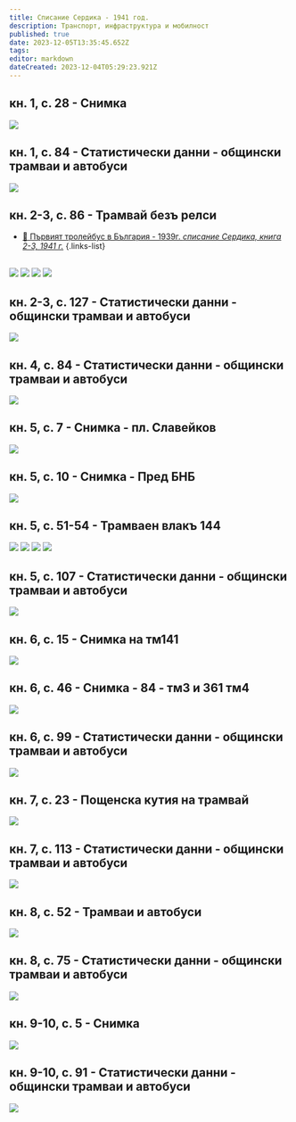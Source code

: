 ```yaml
---
title: Списание Сердика - 1941 год.
description: Транспорт, инфраструктура и мобилност
published: true
date: 2023-12-05T13:35:45.652Z
tags: 
editor: markdown
dateCreated: 2023-12-04T05:29:23.921Z
---
```


## кн. 1, с. 28 - **Снимка**
<img src="https://drive.google.com/uc?id=1CcwG1tMuRembgPU5CZ4XOZWEBh8XiZGi">

## кн. 1, с. 84 - **Статистически данни** - общински трамваи и автобуси

<img src="https://drive.google.com/uc?id=1oRQbTVOFZ9xIKMluReIHuyMp4aMTkHh8">

## кн. 2-3, с. 86 - **Трамвай безъ релси**
- [:trolleybus: Първият тролейбус в България - 1939г. *списание Сердика, книга 2-3, 1941 г.*](/bg/blog/parviat-trolei-v-bulgaria)
{.links-list}  

<br><img src="https://drive.google.com/uc?id=1NDAZfDKvlHHBk5jZLnByDY81jlZPKcNr">
<img src="https://drive.google.com/uc?id=1cszylFAmXemr8SvBFHbj8JqXj8PaEsAG">
<img src="https://drive.google.com/uc?id=1m0CJvTh5CCRHR7wQAYVwct6YzrYSmfZz">
<img src="https://drive.google.com/uc?id=1QnX_GBW74jQf3ATtT-rOEXxhbqaShphJ">

## кн. 2-3, с. 127 - **Статистически данни** - общински трамваи и автобуси
<img src="https://drive.google.com/uc?id=1c0Vm3nCVgPeyKkLoHQKwv-TKpoa46DYo">


## кн. 4, с. 84 - **Статистически данни** - общински трамваи и автобуси

<img src="https://drive.google.com/uc?id=138XUQvrcfcwcA2JLO4nyhRHuSqOhP1Jd">

## кн. 5, с. 7 - **Снимка** - пл. Славейков
<img src="https://drive.google.com/uc?id=10rZzw1IAKxCgpAwsghDtqq0rP4Tsztx_">

## кн. 5, с. 10 - **Снимка** - Пред БНБ
<img src="https://drive.google.com/uc?id=1ZYzvX1qCep1RbiHcBduhj8bHPig8ZcGW">

## кн. 5, с. 51-54 - **Трамваен влакъ 144**

<img src="https://drive.google.com/uc?id=1zXus3NWHH_HLO34_TEK4f0JcgxEblmmb">
<img src="https://drive.google.com/uc?id=1DjFzauoTR_nQRA2ubprOBZjJYUMFn9W2">
<img src="https://drive.google.com/uc?id=1_nK2T5TV8YHqt-HPjfZ3pm-pVzMX343m">
<img src="https://drive.google.com/uc?id=1A98LFOjoCmLyfoXtI4BNBehDZW3tXT-K">

## кн. 5, с. 107 - **Статистически данни** - общински трамваи и автобуси

<img src="https://drive.google.com/uc?id=1rdQq1RuG6nH7ynl7hx54JcDavI4CTFY3">


## кн. 6, с. 15 - **Снимка на тм141**
<img src="https://drive.google.com/uc?id=1bV6pjG0QGuaI4Yzf7H_QMwlSoppmUsBB">

## кн. 6, с. 46 - **Снимка** - 84 - тм3 и 361 тм4
<img src="https://drive.google.com/uc?id=19xLUsLdkJfBth2K2pCmj22H7fhW1xiFh">

## кн. 6, с. 99 - **Статистически данни** - общински трамваи и автобуси
<img src="https://drive.google.com/uc?id=1_PVR_-wHJuvOyY_MstaCKaW9rZyX4R_G">



## кн. 7, с. 23 - **Пощенска кутия на трамвай**
<img src="https://drive.google.com/uc?id=1Lb-Cuikcog9qgiG9jAZlX8n5RLra6Gx_">

## кн. 7, с. 113 - **Статистически данни** - общински трамваи и автобуси
<img src="https://drive.google.com/uc?id=17faxjhByZL98VRKkDmFfeETMoLUai5bJ">


## кн. 8, с. 52 - **Трамваи и автобуси** 

<img src="https://drive.google.com/uc?id=1RY8eYA-O0_jgsUzYO3H7xZ8MNl2DOWDi">

## кн. 8, с. 75 - **Статистически данни** - общински трамваи и автобуси

<img src="https://drive.google.com/uc?id=1luQpaWEKdASjfgnbZpgUAQmHZLT1eA3N">


## кн. 9-10, с. 5 - **Снимка** 

<img src="https://drive.google.com/uc?id=1g4UQhx8TuAyHU_YaKiveMqMbgS9-ir64">

## кн. 9-10, с. 91 - **Статистически данни** - общински трамваи и автобуси

<img src="https://drive.google.com/uc?id=1dvu_NHpaVziOQp79i8USWHCpt5YYcf0P">